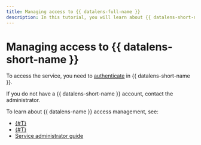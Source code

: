 ```yaml
---
title: Managing access to {{ datalens-full-name }}
description: In this tutorial, you will learn about {{ datalens-short-name }} access management.
---
```


# Managing access to {{ datalens-short-name }}



To access the service, you need to [authenticate](./user-account.md#auth.md) in {{ datalens-short-name }}.

If you do not have a {{ datalens-short-name }} account, contact the administrator.

To learn about {{ datalens-name }} access management, see:

* [{#T}](./user-account.md)
* [{#T}](./roles.md)
* [Service administrator guide](./manage-users.md)
